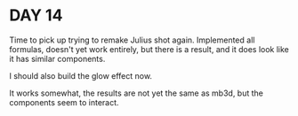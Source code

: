 # DAY 14

Time to pick up trying to remake Julius shot again. Implemented all formulas, doesn't yet work entirely, but there is a result, and it does look like it has similar components.

I should also build the glow effect now.

It works somewhat, the results are not yet the same as mb3d, but the components seem to interact.